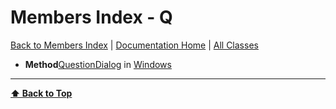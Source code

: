# Members Index - Q

[ Back to Members Index](Members-Index) | [Documentation Home](../README.md) | [All Classes](Classes)

- **Method**[QuestionDialog](Windows#questiondialog) in [Windows](Windows)

---
**[⬆ Back to Top](#members-index-q)**
